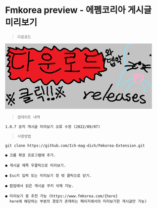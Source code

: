 # Fmkorea preview - 에펨코리아 게시글 미리보기

> `다운로드 `

[<img src="https://github.com/Ich-mag-dich/Fmkorea-Extension/blob/main/src/img/releases.png?raw=true">](https://github.com/Ich-mag-dich/Fmkorea-Extension/releases)

> `업데이트 내역 `

```
1.0.7 공지 게시글 미리보기 오류 수정 (2022/09/07)
```

> `사용방법 `

```
git clone https://github.com/Ich-mag-dich/Fmkorea-Extension.git
```

```
● 크롬 확장 프로그램에 추가.

● 게시글 제목 우클릭으로 미리보기.

● Esc키 입력 또는 미리보기 창 밖 클릭으로 닫기.

● 팝업에서 읽은 게시글 쿠키 삭제 가능.

● 미리보기 중 추천 가능 (https://www.fmkorea.com/{here}
  here에 해당하는 부분의 경로가 존재하는 페이지에서의 미리보기한 게시글만 가능)
```
